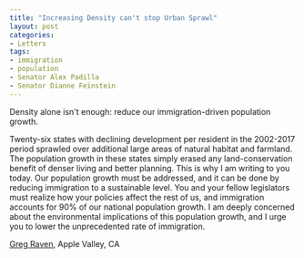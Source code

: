 ```yaml
---
title: "Increasing Density can't stop Urban Sprawl"
layout: post
categories:
- Letters
tags:
- immigration
- population
- Senator Alex Padilla
- Senator Dianne Feinstein
---
```


Density alone isn't enough: reduce our immigration-driven population growth.

Twenty-six states with declining development per resident in the 2002-2017 period sprawled over additional large areas of natural habitat and farmland. The population growth in these states simply erased any land-conservation benefit of denser living and better planning. This is why I am writing to you today. Our population growth must be addressed, and it can be done by reducing immigration to a sustainable level. You and your fellow legislators must realize how your policies affect the rest of us, and immigration accounts for 90% of our national population growth. I am deeply concerned about the environmental implications of this population growth, and I urge you to lower the unprecedented rate of immigration.

[Greg Raven](https://www.gregraven.org/), Apple Valley, CA
